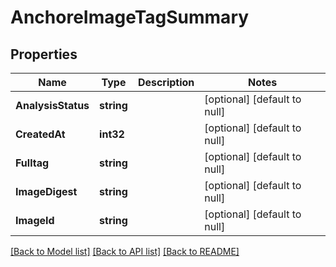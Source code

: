 # AnchoreImageTagSummary

## Properties
Name | Type | Description | Notes
------------ | ------------- | ------------- | -------------
**AnalysisStatus** | **string** |  | [optional] [default to null]
**CreatedAt** | **int32** |  | [optional] [default to null]
**Fulltag** | **string** |  | [optional] [default to null]
**ImageDigest** | **string** |  | [optional] [default to null]
**ImageId** | **string** |  | [optional] [default to null]

[[Back to Model list]](../README.md#documentation-for-models) [[Back to API list]](../README.md#documentation-for-api-endpoints) [[Back to README]](../README.md)


